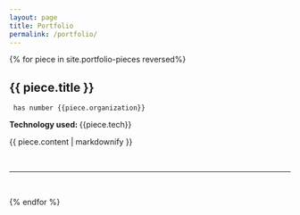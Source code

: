 ```yaml
---
layout: page
title: Portfolio
permalink: /portfolio/
---
```

{% for piece in site.portfolio-pieces reversed%}
  <h2>{{ piece.title }}</h2>
  <code> has number {{piece.organization}}</code>
  <p><b>Technology used: </b>{{piece.tech}}
  <p>{{ piece.content | markdownify }}</p>
  <br/>
  <hr>
  <br/>
  
{% endfor %}
